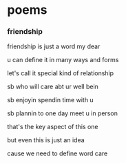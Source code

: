 # poems


### friendship
friendship is just a word my dear

u can define it in many ways and forms

let's call it special kind of relationship


sb who will care abt ur well bein

sb enjoyin spendin time with u

sb plannin to one day meet u in person


that's the key aspect of this one

but even this is just an idea

cause we need to define word care
